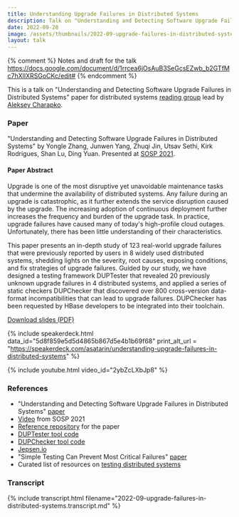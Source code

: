 ```yaml
---
title: Understanding Upgrade Failures in Distributed Systems
description: Talk on "Understanding and Detecting Software Upgrade Failures in Distributed Systems" paper for distributed systems reading group.
date: 2022-09-28
image: /assets/thumbnails/2022-09-upgrade-failures-in-distributed-systems.webp
layout: talk
---
```


{% comment %}
Notes and draft for the talk https://docs.google.com/document/d/1rrcea6jOsAuB3SeGcsEZwb_b2GTfMc7hXlIXRSGoCKc/edit#
{% endcomment %}

This is a talk on "Understanding and Detecting Software Upgrade Failures in Distributed Systems"
paper for distributed systems [reading group](http://charap.co/category/reading-group/)
lead by [Aleksey Charapko](https://twitter.com/AlekseyCharapko).

### Paper

"Understanding and Detecting Software Upgrade Failures in Distributed Systems"
by Yongle Zhang, Junwen Yang, Zhuqi Jin, Utsav Sethi, Kirk Rodrigues, Shan Lu, Ding Yuan.
Presented at [SOSP 2021](https://dl.acm.org/doi/10.1145/3477132.3483577).

#### Paper Abstract

Upgrade is one of the most disruptive yet unavoidable maintenance tasks that undermine
the availability of distributed systems. Any failure during an upgrade is catastrophic,
as it further extends the service disruption caused by the upgrade. The increasing
adoption of continuous deployment further increases the frequency and burden of the upgrade task.
In practice, upgrade failures have caused many of today's high-profile cloud outages.
Unfortunately, there has been little understanding of their characteristics.

This paper presents an in-depth study of 123 real-world upgrade failures that were
previously reported by users in 8 widely used distributed systems, shedding
lights on the severity, root causes, exposing conditions, and fix strategies of upgrade
failures. Guided by our study, we have designed a testing framework DUPTester
that revealed 20 previously unknown upgrade failures in 4 distributed systems,
and applied a series of static checkers DUPChecker that discovered
over 800 cross-version data-format incompatibilities that can lead to upgrade failures.
DUPChecker has been requested by HBase developers to be integrated into their toolchain.

[Download slides (PDF)](/assets/talks/2022-09-upgrade-failures-in-distributed-systems.pdf)

{% include speakerdeck.html
data_id="5d8f859e5d5d4865b867d5e4b1b69f68"
print_alt_url = "https://speakerdeck.com/asatarin/understanding-upgrade-failures-in-distributed-systems"
%}

{% include youtube.html video_id="2ybZcLXbJp8" %}

### References

- "Understanding and Detecting Software Upgrade Failures in Distributed
  Systems" [paper](https://dl.acm.org/doi/10.1145/3477132.3483577)
- [Video](https://youtu.be/29-isLcDtL0) from SOSP 2021
- [Reference repository](https://github.com/zlab-purdue/ds-upgrade) for the paper
- [DUPTester tool code](https://gitlab.dsrg.utoronto.ca/zhuqi/DUPTester)
- [DUPChecker tool code](https://github.com/jwjwyoung/DUPChecker)
- [Jepsen.io](https://jepsen.io/)
- "Simple Testing Can Prevent Most Critical
  Failures" [paper](https://www.usenix.org/conference/osdi14/technical-sessions/presentation/yuan)
- Curated list of resources on [testing distributed systems](/testing-distributed-systems/)

### Transcript

{% include transcript.html filename="2022-09-upgrade-failures-in-distributed-systems.transcript.md" %}
